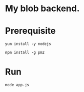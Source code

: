 # My blob backend.

# Prerequisite

`yum install -y nodejs`

`npm install -g pm2`

# Run

`node app.js`